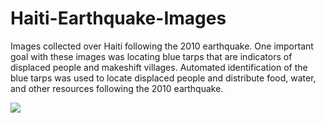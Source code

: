 # Haiti-Earthquake-Images
Images collected over Haiti following the 2010 earthquake.  One important goal with these images was locating blue tarps that are indicators of displaced people and makeshift villages.  Automated identification of the blue tarps was used to locate displaced people and distribute food, water, and other resources following the 2010 earthquake.

![](https://github.com/wbasener/Haiti-Earthquake-Images/blob/main/Haiti_PNG.png?raw=true)
